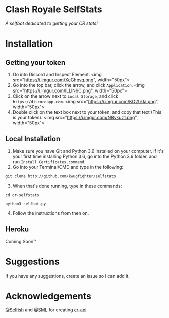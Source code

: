 # Clash Royale SelfStats
_A selfbot dedicated to getting your CR stats!_

# Installation
## Getting your token
1. Go into Discord and Inspect Element.
<img src="https://i.imgur.com/XeGhpvq.png", width="50px">
2. Go into the top bar, click the arrow, and click `Application`.
<img src="https://i.imgur.com/lLLlN6C.png", width="50px">
3. Click on the arrow next to `Local Storage`, and click `https://discordapp.com`.
<img src="https://i.imgur.com/KO2fr0a.png", width="50px">
4. Double click on the text box next to your token, and copy that text (This is your token).
<img src="https://i.imgur.com/N8vkuz1.png", width="50px">

## Local Installation
1. Make sure you have Git and Python 3.6 installed on your computer. If it's your first time installing Python 3.6, go into the Python 3.6 folder, and run `Install Certificates.command`.
2. Go into your Terminal/CMD and type in the following:
```
git clone http://github.com/kwugfighter/selfstats
```
3. When that's done running, type in these commands:
```
cd cr-selfstats
```
```
python3 selfbot.py
```
4. Follow the instructions from then on.

## Heroku
Coming Soon™

# Suggestions
If you have any suggestions, create an issue so I can add it.
# Acknowledgements
[@Selfish](https://github.com/selfish) and [@SML](https://github.com/smlbiobot) for creating [cr-api](https://cr-api.com)
